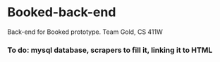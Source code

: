 # Booked-back-end
Back-end for Booked prototype. Team Gold, CS 411W

### To do: mysql database, scrapers to fill it, linking it to HTML
